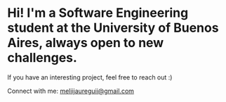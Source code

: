 # Hi! I'm a Software Engineering student at the University of Buenos Aires, always open to new challenges.

If you have an interesting project, feel free to reach out :)

Connect with me: meliijaureguii@gmail.com

<!--
**melijauregui/melijauregui** is a ✨ _special_ ✨ repository because its `README.md` (this file) appears on your GitHub profile.

Here are some ideas to get you started:

- 🔭 I’m currently working on ...
- 🌱 I’m currently learning ...
- 👯 I’m looking to collaborate on ...
- 🤔 I’m looking for help with ...
- 💬 Ask me about ...
- 📫 How to reach me: ...
- 😄 Pronouns: ...
- ⚡ Fun fact: ...
-->
